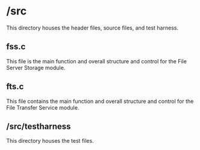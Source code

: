 # /src

This directory houses the header files, source files, and test harness.

## fss.c

This file is the main function and overall structure and control for the File Server Storage module.

## fts.c

This file contains the main function and overall structure and control for the File Transfer Service module.

## /src/testharness

This directory houses the test files.
